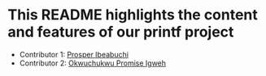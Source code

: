 # This README highlights the content and features of our printf project
- Contributor 1: [Prosper Ibeabuchi](https://github.com/pblinkprosper)
- Contributor 2: [Okwuchukwu Promise Igweh](https://github.com/promkingh)
